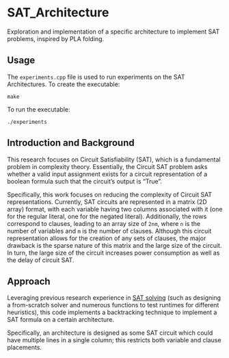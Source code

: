 # SAT_Architecture
Exploration and implementation of a specific architecture to implement SAT problems, inspired by PLA folding.


## Usage
The `experiments.cpp` file is used to run experiments on the SAT Architectures.
To create the executable:
```
make
```

To run the executable:
```
./experiments
```

## Introduction and Background
This research focuses on Circuit Satisfiability (SAT), which is a fundamental problem in complexity theory. Essentially, the Circuit SAT problem asks whether a valid input assignment exists for a circuit representation of a boolean formula such that the circuit’s output is “True”.

Specifically, this work focuses on reducing the complexity of Circuit SAT representations. Currently, SAT circuits are represented in a matrix (2D array) format, with each variable having two columns associated with it (one for the regular literal, one for the negated literal). Additionally, the rows correspond to clauses, leading to an array size of `2nm`, where `n` is the number of variables and `m` is the number of clauses. Although this circuit representation allows for the creation of any sets of clauses, the major drawback is the sparse nature of this matrix and the large size of the circuit. In turn, the large size of the circuit increases power consumption as well as the delay of circuit SAT. 

## Approach
Leveraging previous research experience in [SAT solving](https://github.com/AdityaK2003/SAT_Solver) (such as designing a from-scratch solver and numerous functions to test runtimes for different heuristics),  this code implements a backtracking technique to implement a SAT formula on a certain architecture. 

Specifically, an architecture is designed as some SAT circuit which could have multiple lines in a single column; this restricts both variable and clause placements.